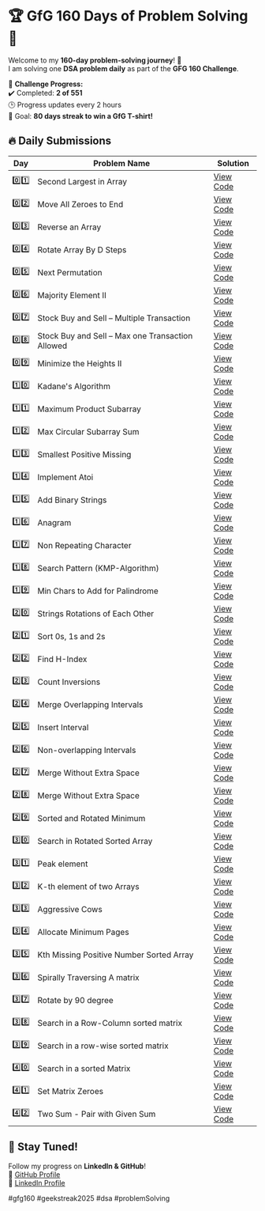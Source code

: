 # 🏆 GfG 160 Days of Problem Solving 🚀

Welcome to my **160-day problem-solving journey**! 🎯  
I am solving one **DSA problem daily** as part of the **GFG 160 Challenge**.  

📌 **Challenge Progress:**  
✔️ Completed: **2 of 551**  
🕒 Progress updates every 2 hours  
🎯 Goal: **80 days streak to win a GfG T-shirt!**  

## 🔥 Daily Submissions  

| Day  | Problem Name  | Solution  |
|------|--------------|-----------|
| 0️⃣1️⃣  | Second Largest in Array                              | [View Code](./day01) |
| 0️⃣2️⃣  | Move All Zeroes to End                               | [View Code](./day02) |
| 0️⃣3️⃣  | Reverse an Array                                     | [View Code](./day03) |
| 0️⃣4️⃣  | Rotate Array By D Steps                              | [View Code](./day04) |
| 0️⃣5️⃣  | Next Permutation                                     | [View Code](./day05) |
| 0️⃣6️⃣  | Majority Element II                                  | [View Code](./day06) |
| 0️⃣7️⃣  | Stock Buy and Sell – Multiple Transaction            | [View Code](./day07) |
| 0️⃣8️⃣  | Stock Buy and Sell – Max one Transaction Allowed     | [View Code](./day08) |
| 0️⃣9️⃣  | Minimize the Heights II                              | [View Code](./day09) |
| 1️⃣0️⃣  | Kadane's Algorithm                                   | [View Code](./day10) |
| 1️⃣1️⃣  | Maximum Product Subarray                             | [View Code](./day11) |
| 1️⃣2️⃣  | Max Circular Subarray Sum                            | [View Code](./day12) |
| 1️⃣3️⃣  | Smallest Positive Missing                            | [View Code](./day13) |
| 1️⃣4️⃣  | Implement Atoi                                       | [View Code](./day14) |
| 1️⃣5️⃣  | Add Binary Strings                                   | [View Code](./day15) |
| 1️⃣6️⃣  | Anagram                                              | [View Code](./day16) |
| 1️⃣7️⃣  | Non Repeating Character                              | [View Code](./day17) |
| 1️⃣8️⃣  | Search Pattern (KMP-Algorithm)                       | [View Code](./day18) |
| 1️⃣9️⃣  | Min Chars to Add for Palindrome                      | [View Code](./day19) |
| 2️⃣0️⃣  | Strings Rotations of Each Other                      | [View Code](./day20) |
| 2️⃣1️⃣  | Sort 0s, 1s and 2s                                   | [View Code](./day21) |
| 2️⃣2️⃣  | Find H-Index                                         | [View Code](./day22) |
| 2️⃣3️⃣  | Count Inversions                                     | [View Code](./day23) |
| 2️⃣4️⃣  | Merge Overlapping Intervals                          | [View Code](./day24) |
| 2️⃣5️⃣  | Insert Interval                                      | [View Code](./day25) |
| 2️⃣6️⃣  | Non-overlapping Intervals                            | [View Code](./day26) |
| 2️⃣7️⃣  | Merge Without Extra Space                            | [View Code](./day27) |
| 2️⃣8️⃣  | Merge Without Extra Space                            | [View Code](./day28) |
| 2️⃣9️⃣  | Sorted and Rotated Minimum                           | [View Code](./day29) |
| 3️⃣0️⃣  | Search in Rotated Sorted Array                       | [View Code](./day30) |
| 3️⃣1️⃣  | Peak element                                         | [View Code](./day31) |
| 3️⃣2️⃣  | K-th element of two Arrays                           | [View Code](./day32) |
| 3️⃣3️⃣  | Aggressive Cows                                      | [View Code](./day33) |
| 3️⃣4️⃣  | Allocate Minimum Pages                               | [View Code](./day34) |
| 3️⃣5️⃣  | Kth Missing Positive Number Sorted Array             | [View Code](./day35) |
| 3️⃣6️⃣  | Spirally Traversing A matrix                         | [View Code](./day36) |
| 3️⃣7️⃣  | Rotate by 90 degree                                  | [View Code](./day37) |
| 3️⃣8️⃣  | Search in a Row-Column sorted matrix                 | [View Code](./day38) |
| 3️⃣9️⃣  | Search in a row-wise sorted matrix                   | [View Code](./day39) |
| 4️⃣0️⃣  | Search in a sorted Matrix                            | [View Code](./day40) |
| 4️⃣1️⃣  | Set Matrix Zeroes                                    | [View Code](./day41) |
| 4️⃣2️⃣  | Two Sum - Pair with Given Sum                        | [View Code](./day42) |


## 🚀 Stay Tuned!  
Follow my progress on **LinkedIn & GitHub**!  
📌 [GitHub Profile](https://github.com/CodeWithAkash-Shah)  
📌 [LinkedIn Profile](www.linkedin.com/in/akash-shah-sde)  

#gfg160 #geekstreak2025 #dsa #problemSolving
